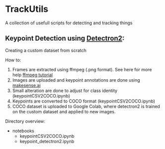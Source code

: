 # TrackUtils
A collection of usefull scripts for detecting and tracking things

## Keypoint Detection using [Detectron2](https://github.com/facebookresearch/detectron2):
Creating a custom dataset from scratch

How to:
1. Frames are extracted using ffmpeg (.png format). See here for more help [ffmpeg tutorial](https://amor.cms.hu-berlin.de/~francisf/assets/content/pdf/ffmpeg_tutorial_02042020.pdf)
2. Images are uploaded and keypoint annotations are done using [makesense.ai](https://www.makesense.ai/)
3. Small alteration are done to adjust for class identity (keypointCSV2COCO.ipynb)
4. Keypoints are converted to COCO format (keypointCSV2COCO.ipynb)
5. COCO dataset is uploaded to Google Colab, where detectron2 is trained on the custom dataset and applied to new images.

Directory overview:

- notebooks  
   - keypointCSV2COCO.ipynb   
   - keypoint_detectron2.ipynb  
